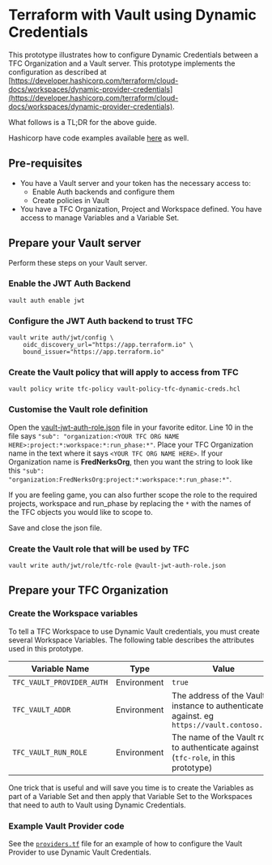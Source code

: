 # Terraform with Vault using Dynamic Credentials

This prototype illustrates how to configure Dynamic Credentials between a TFC Organization and a Vault server. This prototype implements the configuration as described at [https://developer.hashicorp.com/terraform/cloud-docs/workspaces/dynamic-provider-credentials](https://developer.hashicorp.com/terraform/cloud-docs/workspaces/dynamic-provider-credentials).

What follows is a TL;DR for the above guide.

Hashicorp have code examples available [here](https://github.com/hashicorp/terraform-dynamic-credentials-setup-examples) as well.

## Pre-requisites

* You have a Vault server and your token has the necessary access to:
    * Enable Auth backends and configure them
    * Create policies in Vault
* You have a TFC Organization, Project and Workspace defined. You have access to manage Variables and a Variable Set.

## Prepare your Vault server

Perform these steps on your Vault server.

### Enable the JWT Auth Backend

```
vault auth enable jwt
```

### Configure the JWT Auth backend to trust TFC

```
vault write auth/jwt/config \
    oidc_discovery_url="https://app.terraform.io" \
    bound_issuer="https://app.terraform.io"
```

### Create the Vault policy that will apply to access from TFC

```
vault policy write tfc-policy vault-policy-tfc-dynamic-creds.hcl
```

### Customise the Vault role definition

Open the [vault-jwt-auth-role.json](./vault-jwt-auth-role.json) file in your favorite editor.
Line 10 in the file says `"sub": "organization:<YOUR TFC ORG NAME HERE>:project:*:workspace:*:run_phase:*"`.
Place your TFC Organization name in the text where it says `<YOUR TFC ORG NAME HERE>`. If your Organization name is **FredNerksOrg**, then you want the string to look like this `"sub": "organization:FredNerksOrg:project:*:workspace:*:run_phase:*"`.

If you are feeling game, you can also further scope the role to the required projects, workspace and run_phase by replacing the `*` with the names of the TFC objects you would like to scope to.

Save and close the json file.

### Create the Vault role that will be used by TFC

```
vault write auth/jwt/role/tfc-role @vault-jwt-auth-role.json
```

## Prepare your TFC Organization

### Create the Workspace variables

To tell a TFC Workspace to use Dynamic Vault credentials, you must create several Workspace Variables. The following table describes the attributes used in this prototype.


| Variable Name             | Type        | Value                                                                                     |
| ------------------------- | ----------- | ----------------------------------------------------------------------------------------- |
| `TFC_VAULT_PROVIDER_AUTH` | Environment | `true`                                                                                    |
| `TFC_VAULT_ADDR`          | Environment | The address of the Vault instance to authenticate against. eg `https://vault.contoso.com` |
| `TFC_VAULT_RUN_ROLE`      | Environment | The name of the Vault role to authenticate against (`tfc-role`, in this prototype)        |

One trick that is useful and will save you time is to create the Variables as part of a Variable Set and then apply that Variable Set to the Workspaces that need to auth to Vault using Dynamic Credentials.

### Example Vault Provider code

See the [`providers.tf`](./providers.tf) file for an example of how to configure the Vault Provider to use Dynamic Vault Credentials.
